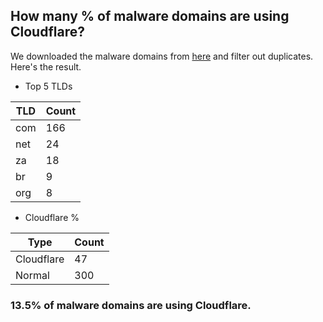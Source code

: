 ## How many % of malware domains are using Cloudflare?


We downloaded the malware domains from [here](https://urlhaus.abuse.ch) and filter out duplicates.
Here's the result.


[//]: # (start replacement)


- Top 5 TLDs

| TLD | Count |
| --- | --- |
| com | 166 |
| net | 24 |
| za | 18 |
| br | 9 |
| org | 8 |


- Cloudflare %

| Type | Count |
| --- | --- |
| Cloudflare | 47 |
| Normal | 300 |


### 13.5% of malware domains are using Cloudflare.